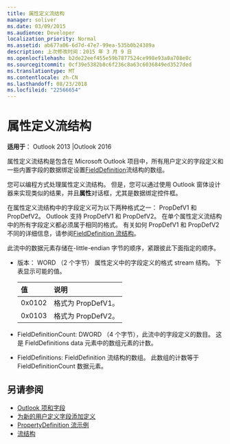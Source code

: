 ```yaml
---
title: 属性定义流结构
manager: soliver
ms.date: 03/09/2015
ms.audience: Developer
localization_priority: Normal
ms.assetid: ab677a06-6d7d-47e7-99ea-535b0b24389a
description: 上次修改时间：2015 年 3 月 9 日
ms.openlocfilehash: b2de22eef455e59b7877524ce998e93a0a708e0c
ms.sourcegitcommit: 0cf39e5382b8c6f236c8a63c6036849ed3527ded
ms.translationtype: MT
ms.contentlocale: zh-CN
ms.lasthandoff: 08/23/2018
ms.locfileid: "22566654"
---
```

# <a name="propertydefinition-stream-structure"></a>属性定义流结构

**适用于**： Outlook 2013 |Outlook 2016 
  
属性定义流结构是包含在 Microsoft Outlook 项目中，所有用户定义的字段定义和一些内置字段的数据绑定设置[FieldDefinition](fielddefinition-stream-structure.md)流结构的数组。 
  
您可以编程方式处理属性定义流结构。 但是，您可以通过使用 Outlook 窗体设计器来实现类似的结果，并且**属性**对话框，尤其是数据绑定控件框。 
  
在属性定义流结构中的字段定义可为以下两种格式之一： PropDefV1 和 PropDefV2。 Outlook 支持 PropDefV1 和 PropDefV2。 在单个属性定义流结构中的所有字段定义都必须属于相同的格式。 有关如何 PropDefV1 和 PropDefV2 不同的详细信息，请参阅[FieldDefinition 流结构](fielddefinition-stream-structure.md)。
  
此流中的数据元素存储在-little-endian 字节的顺序，紧跟彼此下面指定的顺序。
  
- 版本： WORD （2 个字节） 属性定义中的字段定义的格式 stream 结构。 下表显示可能的值。
    
    |**值**|**说明**|
    |:-----|:-----|
    |0x0102  <br/> |格式为 PropDefV1。  <br/> |
    |0x0103  <br/> |格式为 PropDefV2。  <br/> |
   
- FieldDefinitionCount: DWORD （4 个字节），此流中的字段定义的数目。 这是 FieldDefinitions data 元素中的数组元素的计数。
    
- FieldDefinitions: FieldDefinition 流结构的数组。 此数组的计数等于 FieldDefinitionCount 数据元素。
    
## <a name="see-also"></a>另请参阅

- [Outlook 项和字段](outlook-items-and-fields.md)
- [为新的用户定义字段添加定义](how-to-add-a-definition-for-a-new-user-defined-field.md)
- [PropertyDefinition 流示例](propertydefinition-stream-sample.md)
- [流结构](stream-structures.md)

